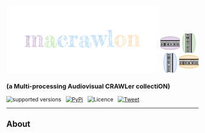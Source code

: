 <center>
  <img src="images/macrawlon.png" alt="text" width="400"/>
  <img src="images/macrawlon_icon.png" alt="icon" width="100"/>
</center>

### (a Multi-processing Audiovisual CRAWLer collectiON)

![supported versions](https://img.shields.io/badge/python-3.x-brightgreen?style=for-the-badge&logo=python) &nbsp;  [![PyPi](https://img.shields.io/badge/pypi-yellow?style=for-the-badge&logo=pypi)](https://twitter.com/intent/tweet?text=dataset2database&video&to&sql&converter&url=https://github.com/alexandrosstergiou/dataset2database&hashtags=VideoConverter) &nbsp; ![Licence](https://img.shields.io/badge/licence-mit-gray?style=for-the-badge) &nbsp; [![Tweet](https://img.shields.io/badge/tweet-white?style=for-the-badge&logo=twitter)](https://twitter.com/intent/tweet?text=dataset2database&video&to&sql&converter&url=https://github.com/alexandrosstergiou/dataset2database&hashtags=VideoConverter)


----------------------
About
----------------------
